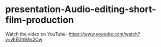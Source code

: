 # presentation-Audio-editing-short-film-production

Watch the video on YouTube- https://www.youtube.com/watch?v=vEEGh9As2Ow
